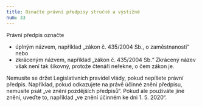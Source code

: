 ```yaml
---
title: Označte právní předpisy stručně a výstižně
num: 33
---
```

Právní předpis označte

* úplným názvem, například „zákon č. 435/2004 Sb., o zaměstnanosti“ nebo
* zkráceným názvem, například „zákon č. 435/2004 Sb.“ Zkrácený název však není tak šikovný, protože čtenáři neřekne, o čem zákon je.

Nemusíte se držet Legislativních pravidel vlády, pokud nepíšete právní předpis. Například, pokud odkazujete na právě účinné znění předpisu, nemusíte psát „ve znění pozdějších předpisů“. Pokud ale používáte jiné znění, uveďte to, například „ve znění účinném ke dni 1. 5. 2020“.